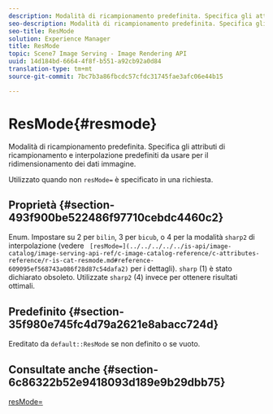 ```yaml
---
description: Modalità di ricampionamento predefinita. Specifica gli attributi di ricampionamento e interpolazione predefiniti da usare per il ridimensionamento dei dati immagine.
seo-description: Modalità di ricampionamento predefinita. Specifica gli attributi di ricampionamento e interpolazione predefiniti da usare per il ridimensionamento dei dati immagine.
seo-title: ResMode
solution: Experience Manager
title: ResMode
topic: Scene7 Image Serving - Image Rendering API
uuid: 14d184bd-6664-4f8f-b551-a92cb92a0d84
translation-type: tm+mt
source-git-commit: 7bc7b3a86fbcdc57cfdc31745fae3afc06e44b15

---
```



# ResMode{#resmode}

Modalità di ricampionamento predefinita. Specifica gli attributi di ricampionamento e interpolazione predefiniti da usare per il ridimensionamento dei dati immagine.

Utilizzato quando non `resMode=` è specificato in una richiesta.

## Proprietà {#section-493f900be522486f97710cebdc4460c2}

Enum. Impostare su 2 per `bilin`, 3 per `bicub`, o 4 per la modalità `sharp2` di interpolazione (vedere ` [resMode=](../../../../../is-api/image-catalog/image-serving-api-ref/c-image-catalog-reference/c-attributes-reference/r-is-cat-resmode.md#reference-609095ef568743a086f28d87c54dafa2)` per i dettagli). `sharp` (1) è stato dichiarato obsoleto. Utilizzate `sharp2` (4) invece per ottenere risultati ottimali.

## Predefinito {#section-35f980e745fc4d79a2621e8abacc724d}

Ereditato da `default::ResMode` se non definito o se vuoto.

## Consultate anche {#section-6c86322b52e9418093d189e9b29dbb75}

[resMode=](../../../../../is-api/image-catalog/image-serving-api-ref/c-image-catalog-reference/c-attributes-reference/r-is-cat-resmode.md#reference-609095ef568743a086f28d87c54dafa2)
